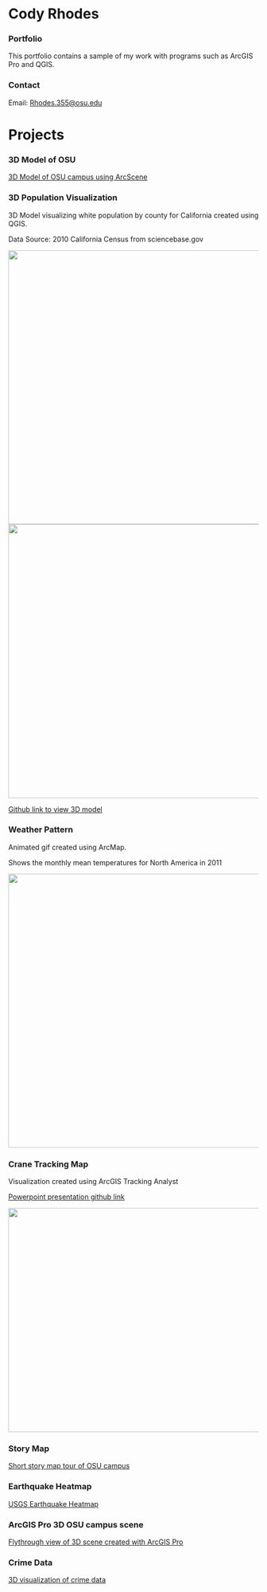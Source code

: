 # Cody Rhodes

### Portfolio

This portfolio contains a sample of my work with programs such as ArcGIS Pro and QGIS.

### Contact

Email: Rhodes.355@osu.edu

# Projects

### 3D Model of OSU
[3D Model of OSU campus using ArcScene](https://youtube.com/embed/7xX9uoTjA-E)

### 3D Population Visualization
3D Model visualizing white population by county for California created using QGIS.

Data Source: 2010 California Census from sciencebase.gov

<img src = "https://i.imgur.com/s7fBEnw.png" width="700" height="550" />

<img src = "https://i.imgur.com/UpXLeqC.png" width="700" height="550" />

[Github link to view 3D model](https://github.com/Rhodes355/Geography/blob/master/Export.rar)

### Weather Pattern
Animated gif created using ArcMap. 

Shows the monthly mean temperatures for North America in 2011

<img src = "https://i.imgur.com/h7pnNS5.gif" width="700" height="550" />

### Crane Tracking Map
Visualization created using ArcGIS Tracking Analyst

[Powerpoint presentation github link](https://github.com/Rhodes355/Geography/blob/master/Lab7_Rhodes355.pptx)

<img src = "https://i.imgur.com/KzrMgPR.gif" width="600" height="450" />

### Story Map
[Short story map tour of OSU campus](http://arcg.is/0SHjqu)

### Earthquake Heatmap
[USGS Earthquake Heatmap](http://ohiostate.maps.arcgis.com/apps/View/index.html?appid=cdd8c0505b684d678ebe522de1b99a1a)

### ArcGIS Pro 3D OSU campus scene
[Flythrough view of 3D scene created with ArcGIS Pro](https://www.youtube.com/watch?v=zIPeGxLrMCQ)

### Crime Data
[3D visualization of crime data](http://arcg.is/0PXiPG)

